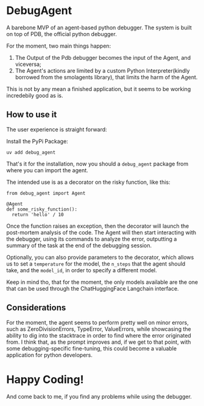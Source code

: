 # DebugAgent

A barebone MVP of an agent-based python debugger.
The system is built on top of PDB, the official python debugger.

For the moment, two main things happen:

1. The Output of the Pdb debugger becomes the input of the Agent, and viceversa;
2. The Agent's actions are limited by a custom Python Interpreter(kindly borrowed from the smolagents library), that limits the harm of the Agent.


This is not by any mean a finished application, but it seems to be working incredebily good as is.

## How to use it

The user experience is straight forward:

Install the PyPi Package:
```
uv add debug_agent
```
That's it for the installation, now you should a `debug_agent` package from where you can import the agent.

The intended use is as a decorator on the risky function, like this:
```
from debug_agent import Agent

@Agent
def some_risky_function():
  return 'hello' / 10
```
Once the function raises an exception, then the decorator will launch the post-mortem analysis of the code.
The Agent will then start interacting with the debugger, using its commands to analyze the error, outputting a summary of the task at the end of the debugging session.

Optionally, you can also provide parameters to the decorator, which allows us to set a `temperature` for the model, the `n_steps` that the agent should take, and the `model_id`, in order to specify a different model.

Keep in mind tho, that for the moment, the only models available are the one that can be used through the ChatHuggingFace Langchain interface.

## Considerations

For the moment, the agent seems to perform pretty well on minor errors, such as ZeroDivisionErrors, TypeError, ValueErrors, while showcasing the ability to dig into the stacktrace in order to find where the error originated from. I think that, as the prompt improves and, if we get to that point, with some debugging-specific fine-tuning, this could become a valuable application for python developers.

# Happy Coding!
And come back to me, if you find any problems while using the debugger.
